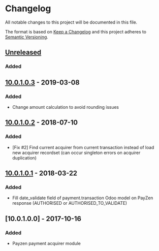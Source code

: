# Changelog
All notable changes to this project will be documented in this file.

The format is based on [Keep a Changelog](http://keepachangelog.com/en/1.0.0/)
and this project adheres to [Semantic Versioning](http://semver.org/spec/v2.0.0.html).

## [Unreleased]
### Added

## [10.0.1.0.3] - 2019-03-08
### Added
- Change amount calculation to avoid rounding issues

## [10.0.1.0.2] - 2018-07-10
### Added
- [Fix #2] Find current acquirer from current transaction instead of load new acquirer recordset (can occur singleton errors on acquirer duplication)

## [10.0.1.0.1] - 2018-03-22
### Added
- Fill date_validate field of payment.transaction Odoo model on PayZen response (AUTHORISED or AUTHORISED_TO_VALIDATE)

## [10.0.1.0.0] - 2017-10-16
### Added
- Payzen payment acquirer module

[10.0.1.0.1]: https://github.com/Horanet/payment_payzen/compare/10.0.1.0.0...10.0.1.0.1
[10.0.1.0.2]: https://github.com/Horanet/payment_payzen/compare/10.0.1.0.1...10.0.1.0.2
[10.0.1.0.3]: https://github.com/Horanet/payment_payzen/compare/10.0.1.0.2...10.0.1.0.3
[Unreleased]: https://github.com/Horanet/payment_payzen/compare/10.0.1.0.3...HEAD